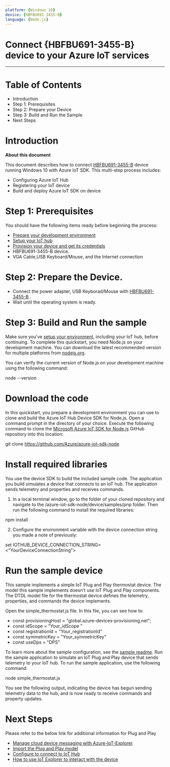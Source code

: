 ```yaml
---
platform: {Windows 10}
device: {HBFBU691-3455-B}
language: {Node.js}
---
```


Connect {HBFBU691-3455-B} device to your Azure IoT services
===

---
# Table of Contents

- Introduction
- Step 1: Prerequisites
- Step 2: Prepare your Device
- Step 3: Build and Run the Sample
- Next Steps

<a name="Introduction"></a>

# Introduction 

**About this document**

This document describes how to connect [HBFBU691-3455-B](https://www.jetwayipc.com/product/hbfbu691-3455-b-series/) device running Windows 10 with Azure IoT SDK. This multi-step process includes:

- Configuring Azure IoT Hub
- Registering your IoT device
- Build and deploy Azure IoT SDK on device

<a name="Prerequisites"></a>
# Step 1: Prerequisites

You should have the following items ready before beginning the process:
- [Prepare your development environment](https://github.com/Azure/azure-iot-sdk-node/blob/master/doc/node-devbox-setup.md)
- [Setup your IoT hub](https://github.com/Azure/azure-iot-device-ecosystem/blob/master/setup_iothub.md)
- [Provision your device and get its credentials](https://github.com/Azure/azure-iot-device-ecosystem/blob/master/manage_iot_hub.md)
- HBFBU691-3455-B device.
- VGA Cable,USB Keyboard/Mouse, and the Internet connection

<a name="preparethedevice"></a>
# Step 2: Prepare the Device.

- Connect the power adapter, USB Keyborad/Mouse with [HBFBU691-3455-B](https://www.jetwayipc.com/product/hbfbu691-3455-b-series/) .
- Wait until the operating system is ready.

# Step 3: Build and Run the sample
Make sure you've [setup your environment](https://docs.microsoft.com/en-us/azure/iot-pnp/set-up-environment), including your IoT hub, before continuing.
To complete this quickstart, you need Node.js on your development machine. You can download the latest recommended version for multiple platforms from [nodejs.org](https://nodejs.org/).

You can verify the current version of Node.js on your development machine using the following command:

  node --version

# Download the code
In this quickstart, you prepare a development environment you can use to clone and build the Azure IoT Hub Device SDK for Node.js.
Open a command prompt in the directory of your choice. Execute the following command to clone the [Microsoft Azure IoT SDK for Node.js](https://github.com/Azure/azure-iot-sdk-node) GitHub repository into this location:

git clone https://github.com/Azure/azure-iot-sdk-node

# Install required libraries
You use the device SDK to build the included sample code. The application you build simulates a device that connects to an IoT hub. The application sends telemetry and properties and receives commands.

1. In a local terminal window, go to the folder of your cloned repository and navigate to the /azure-iot-sdk-node/device/samples/pnp folder. Then run the following command to install the required libraries:

  npm install

2. Configure the environment variable with the device connection string you made a note of previously:

  set IOTHUB_DEVICE_CONNECTION_STRING=<"YourDeviceConnectionString">
  
# Run the sample device
This sample implements a simple IoT Plug and Play thermostat device. The model this sample implements doesn't use IoT Plug and Play components. The DTDL model file for the thermostat device defines the telemetry, properties, and commands the device implements.

Open the simple_thermostat.js file. In this file, you can see how to:

- const provisioningHost = "global.azure-devices-provisioning.net";
- const idScope = "Your_idScope "
- const registrationId = "Your_registrationId"
- const symmetricKey = "Your_symmetricKey"
- const useDps = "DPS"

To learn more about the sample configuration, see the [sample readme](https://github.com/Azure/azure-iot-sdk-node/blob/master/device/samples/pnp/readme.md).
Run the sample application to simulate an IoT Plug and Play device that sends telemetry to your IoT hub. To run the sample application, use the following command:

node simple_thermostat.js

You see the following output, indicating the device has begun sending telemetry data to the hub, and is now ready to receive commands and property updates.

# Next Steps

Please refer to the below link for additional information for Plug and Play 

-   [Manage cloud device messaging with Azure-IoT-Explorer](https://github.com/Azure/azure-iot-explorer/releases)
-   [Import the Plug and Play model](https://docs.microsoft.com/en-us/azure/iot-pnp/concepts-model-repository)
-   [Configure to connect to IoT Hub](https://docs.microsoft.com/en-us/azure/iot-pnp/quickstart-connect-device-c)
-   [How to use IoT Explorer to interact with the device ](https://docs.microsoft.com/en-us/azure/iot-pnp/howto-use-iot-explorer#install-azure-iot-explorer)   
